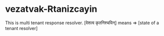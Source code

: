 # vezatvak-Rtanizcayin
This is multi tenant response resolver. [वेशत्व कृतनिश्चयिन्] means => [state of a tenant resolver]
